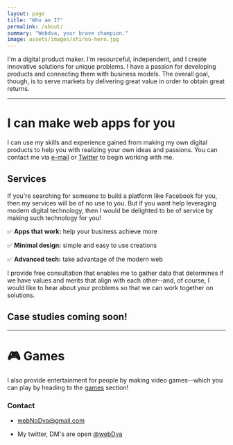 ```yaml
---
layout: page
title: "Who am I?"
permalink: /about/
summary: "Webdva, your brave champion."
image: assets/images/shirou-hero.jpg
---
```


I'm a digital product maker. I'm resourceful, independent, and I create innovative solutions for unique problems. I have a passion for developing products and connecting them with business models. The overall goal, though, is to serve markets by delivering great value in order to obtain great returns.

---

# I can make web apps for you

I can use my skills and experience gained from making my own digital products to help you with realizing your own ideas and passions. You can contact me via [e-mail](mailto:webNoDva@gmail.com) or [Twitter](https://twitter.com/webDva) to begin working with me.

## Services

If you're searching for someone to build a platform like Facebook for you, then my services will be of no use to you. But if you want help leveraging modern digital technology, then I would be delighted to be of service by making such technology for you!

✅ **Apps that work:** help your business achieve more

✅ **Minimal design:** simple and easy to use creations

✅ **Advanced tech:** take advantage of the modern web

I provide free consultation that enables me to gather data that determines if we have values and merits that align with each other--and, of course, I would like to hear about your problems so that we can work together on solutions.

## Case studies coming soon!

---

# 🎮 Games

I also provide entertainment for people by making video games--which you can play by heading to the [games](/games/) section!

### Contact

 * [webNoDva@gmail.com](mailto:webNoDva@gmail.com)

 * My twitter, DM's are open [@webDva](https://twitter.com/webDva)